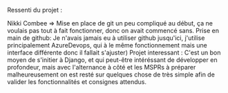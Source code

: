 Ressenti du projet : 

Nikki Combee => 
Mise en place de git un peu compliqué au début, ça ne voulais pas tout à fait fonctionner, donc on avait commencé sans. 
Prise en main de github: Je n'avais jamais eu à utiliser github jusqu'ici, j'utilise principalement AzureDevops, qui à le même fonctionnement mais une interface différente donc il fallait s'ajuster) 
Projet interessant : C'est un bon moyen de s'initier à Django, et qui peut-être intéréssant de développer en profondeur, mais avec l'alternance à côté et les MSPRs à préparer malheureusement
on est resté sur quelques chose de très simple afin de valider les fonctionnalités et consignes attendus. 
